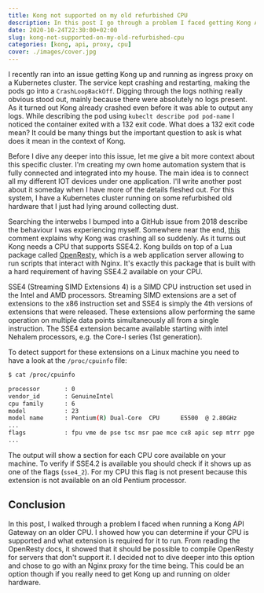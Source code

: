 ```yaml
---
title: Kong not supported on my old refurbished CPU
description: In this post I go through a problem I faced getting Kong API gateway up and running on an older CPU. I show how to debug the issue and how to determine if your CPU is supported
date: 2020-10-24T22:30:00+02:00
slug: kong-not-supported-on-my-old-refurbished-cpu
categories: [kong, api, proxy, cpu]
cover: ./images/cover.jpg
---
```


I recently ran into an issue getting Kong up and running as ingress proxy on a Kubernetes cluster. The service kept crashing and restarting, making the pods go into a `CrashLoopBackOff`. Digging through the logs nothing really obvious stood out, mainly because there were absolutely no logs present. As it turned out Kong already crashed even before it was able to output any logs. While describing the pod using `kubeclt describe pod pod-name` I noticed the container exited with a 132 exit code. What does a 132 exit code mean? It could be many things but the important question to ask is what does it mean in the context of Kong.

Before I dive any deeper into this issue, let me give a bit more context about this specific cluster. I'm creating my own home automation system that is fully connected and integrated into my house. The main idea is to connect all my different IOT devices under one application. I'll write another post about it someday when I have more of the details fleshed out. For this system, I have a Kubernetes cluster running on some refurbished old hardware that I just had lying around collecting dust.

Searching the interwebs I bumped into a GitHub issue from 2018 describe the behaviour I was experiencing myself. Somewhere near the end, [this](https://github.com/Kong/docker-kong/issues/138#issuecomment-449423106) comment explains why Kong was crashing all so suddenly. As it turns out Kong needs a CPU that supports SSE4.2. Kong builds on top of a Lua package called [OpenResty](https://github.com/openresty/openresty), which is a web application server allowing to run scripts that interact with Nginx. It's exactly this package that is built with a hard requirement of having SSE4.2 available on your CPU.

SSE4 (Streaming SIMD Extensions 4) is a SIMD CPU instruction set used in the Intel and AMD processors. Streaming SIMD extensions are a set of extensions to the x86 instruction set and SSE4 is simply the 4th versions of extensions that were released. These extensions allow performing the same operation on multiple data points simultaneously all from a single instruction. The SSE4 extension became available starting with intel Nehalem processors, e.g. the Core-I series (1st generation).

To detect support for these extensions on a Linux machine you need to have a look at the `/proc/cpuinfo` file:

```bash
$ cat /proc/cpuinfo

processor       : 0
vendor_id       : GenuineIntel
cpu family      : 6
model           : 23
model name      : Pentium(R) Dual-Core  CPU      E5500  @ 2.80GHz
...
flags           : fpu vme de pse tsc msr pae mce cx8 apic sep mtrr pge mca cmov pat pse36 clflush dts acpi mmx fxsr sse sse2 ht tm pbe syscall nx lm constant_tsc arch_perfmon pebs bts rep_good nopl cpuid aperfmperf pni dtes64 monitor ds_cpl vmx est tm2 ssse3 cx16 xtpr pdcm xsave lahf_lm pti tpr_shadow vnmi flexpriority dtherm
...
```

The output will show a section for each CPU core available on your machine. To verify if SSE4.2 is available you should check if it shows up as one of the flags (`sse4_2`). For my CPU this flag is not present because this extension is not available on an old Pentium processor.

## Conclusion

In this post, I walked through a problem I faced when running a Kong API Gateway on an older CPU. I showed how you can determine if your CPU is supported and what extension is required for it to run. From reading the OpenResty docs, it showed that it should be possible to compile OpenResty for servers that don't support it. I decided not to dive deeper into this option and chose to go with an Nginx proxy for the time being. This could be an option though if you really need to get Kong up and running on older hardware.
